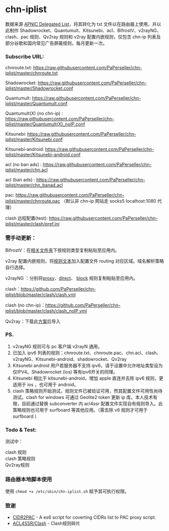 # chn-iplist

数据来源 [ APNIC Delegated List](http://ftp.apnic.net/apnic/stats/apnic/delegated-apnic-latest)，将其转化为 txt 文件以在路由器上使用，并以此制作 Shadowrocket、Quantumult、Kitsunebi、acl、BifrostV、v2rayNG、clash、pac 规则、Qv2ray 规则和 v2ray 配置内嵌规则，仅包含 chn-ip 列表及部分谷歌和国内常见广告屏蔽规则。每月更新一次。

### Subscribe URL:

chnroute.txt: https://raw.githubusercontent.com/PaPerseller/chn-iplist/master/chnroute.txt

Shadowrocket: https://raw.githubusercontent.com/PaPerseller/chn-iplist/master/Shadowrocket.conf

Quantumult: https://raw.githubusercontent.com/PaPerseller/chn-iplist/master/Quantumult.conf

Quantumult(X) (no chn-ip) : https://raw.githubusercontent.com/PaPerseller/chn-iplist/master/Quantumult(X)_noIP.conf

Kitsunebi: https://raw.githubusercontent.com/PaPerseller/chn-iplist/master/Kitsunebi.conf

Kitsunebi-android: https://raw.githubusercontent.com/PaPerseller/chn-iplist/master/Kitsunebi-android.conf

acl (no ban ads) : https://raw.githubusercontent.com/PaPerseller/chn-iplist/master/chn.acl

acl (ban ads) : https://raw.githubusercontent.com/PaPerseller/chn-iplist/master/chn_banad.acl

pac: https://raw.githubusercontent.com/PaPerseller/chn-iplist/master/chnroute.pac  （默认非 chn-ip 网站走 socks5 localhost:1080 代理）

clash 远程配置(test): https://raw.githubusercontent.com/PaPerseller/chn-iplist/master/clash/pref.ini

### 需手动更新：

BifrostV：在[相关文件夹](https://github.com/PaPerseller/chn-iplist/tree/master/BifrostV)下按规则类型复制粘贴至应用内。

v2ray 配置内嵌规则，将[规则文本](https://raw.githubusercontent.com/PaPerseller/chn-iplist/master/v2ray-config_rule.txt)加入配置文件 routing 对应区域。域名解析策略自行选择。

v2rayNG ：分别将[proxy](https://raw.githubusercontent.com/PaPerseller/chn-iplist/master/v2rayNG/proxy.txt)、[direct](https://raw.githubusercontent.com/PaPerseller/chn-iplist/master/v2rayNG/direct.txt)、 [block](https://raw.githubusercontent.com/PaPerseller/chn-iplist/master/v2rayNG/block.txt) 规则复制粘贴至应用内。

clash：https://github.com/PaPerseller/chn-iplist/blob/master/clash/clash.yml 

clash (no chn-ip)：https://github.com/PaPerseller/chn-iplist/blob/master/clash/clash_noIP.yml

Qv2ray：下载此[方案](https://raw.githubusercontent.com/PaPerseller/chn-iplist/master/Qv2ray.json)后导入

### PS.

1. v2rayNG 规则可与 pc 客户端 v2rayN 通用。 
2. 已加入 ipv6 列表的规则：chnroute.txt、chnroute.pac、chn.acl、clash、v2rayNG、Kitsunebi-android、shadowrocket、Qv2ray
3. Kitsunebi android 用户若服务器不支持 ipv6，请于设置中允许地址类型设为仅IPV4。Shadowrocket (ios) 等有ipv6开关的同理。
4. Kitsunebi 相比于 kitsunebi-android，增加 apple 直连并去除 ipv6 规则，更适用于 ios ，也可用于 android。
5. clash 策略规则开始测试，规则文件已被验证可用，然其配置文件可用性尚待测试。clash for windows 可通过 Geolite2 token 更新 ip 库。本人技术有限，目前通过替换 subconverter 内 acl4ssr 配置文件实现自有规则导入。此策略规则也可用于 surfboard 等其他应用。（需去除 v6 规则才可用于 surfboard ）


### Todo & Test:

测试中：  

clash 规则  
clash 策略规则   
Qv2ray规则

### 路由器本地脚本使用

使用 `chmod +x /etc/sbin/chn-iplist.sh` 赋予其可执行权限。

### 致谢

- [CIDR2PAC](https://github.com/wspl/CIDR2PAC) - A es6 script for coverting CIDRs list to PAC proxy script.
- [ACL4SSR/Clash](https://github.com/ACL4SSR/ACL4SSR/tree/master/Clash) - Clash规则碎片